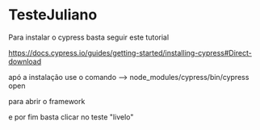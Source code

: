 # TesteJuliano


Para instalar o cypress basta seguir este tutorial

https://docs.cypress.io/guides/getting-started/installing-cypress#Direct-download


apó a instalação use o comando --> node_modules/cypress/bin/cypress open

para abrir o framework

e por fim basta clicar no teste "livelo"
